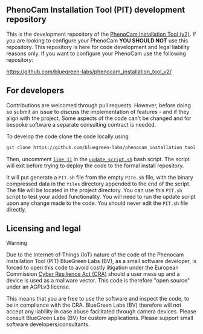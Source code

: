 ## PhenoCam Installation Tool (PIT) development repository

This is the development repository of the [PhenoCam Installation Tool (v2)](https://github.com/bluegreen-labs/phenocam_installation_tool_v2/). If you are looking to configure your PhenoCam **YOU SHOULD NOT** use this repository. This repository is here for code development and legal liability reasons only. If you want to configure your PhenoCam use the following repository:

https://github.com/bluegreen-labs/phenocam_installation_tool_v2/

## For developers

Contributions are welcomed through pull requests. However, before doing so submit an issue to discuss the implementation of features - and if they align with the project. Some aspects of the code can't be changed and for bespoke software a separate consulting contract is needed.

To develop the code clone the code locally using:

```bash
git clone https://github.com/bluegreen-labs/phenocam_installation_tool_v2_dev.git
```

Then, uncomment [`line 11`](https://github.com/bluegreen-labs/phenocam_installation_tool_v2_dev/blob/7516040f4fc131d80f47e4b6aa148c50cad999d9/update_script.sh#L11) in the [`update_script.sh`](https://github.com/bluegreen-labs/phenocam_installation_tool_v2_dev/blob/main/update_script.sh) bash script. The script will exit before trying to deploy the code to the formal install repository.

It will put generate a `PIT.sh` file from the empty `PITe.sh` file, with the binary compressed data in the `files` directory appended to the end of the script. The file will be located in the project directory. You can use this `PIT.sh` script to test your added functionality. You will need to run the update script upon any change made to the code. You should never edit the `PIT.sh` file directly.

## Licensing and legal

> [!warning]
> Due to the Internet-of-Things (IoT) nature of the code of the Phenocam Installation Tool (PIT) BlueGreen Labs (BV), as a small software developer, is forced to open this code to avoid costly litigation under the European Commission [Cyber Resilience Act (CRA)](https://en.wikipedia.org/wiki/Digital_Services_Act) should a user mess up and a device is used as a mallware vector. This code is therefore "open source" under an AGPLv3 license.
>
> This means that you are free to use the software and inspect the code, to be in compliance with the CRA. BlueGreen Labs (BV) therefore will not accept any liability in case abuse facilitated through camera devices. Please consult BlueGreen Labs (BV) for custom applications. Please support small software developers/consultants.
